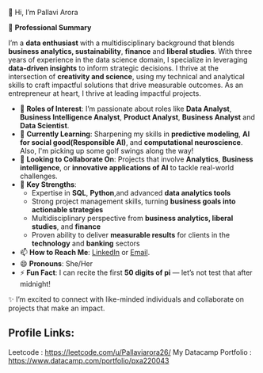 👋 Hi, I’m Pallavi Arora  

🌟 **Professional Summary**

   
I’m a **data enthusiast** with a multidisciplinary background that blends **business analytics, sustainability**, **finance** and **liberal studies**. With three years of experience in the data science domain, I specialize in leveraging **data-driven insights** to inform strategic decisions. 
I thrive at the intersection of **creativity and science**, using my technical and analytical skills to craft impactful solutions that drive measurable outcomes.  As an entrepreneur at heart, I thrive at leading impactful projects. 

- 👀 **Roles of Interest**: I’m passionate about roles like **Data Analyst**, **Business Intelligence Analyst**, **Product Analyst**, **Business Analyst** and **Data Scientist**.  
- 🌱 **Currently Learning**: Sharpening my skills in **predictive modeling**, **AI for social good(Responsible AI)**, and **computational neuroscience**. Also, I'm picking up some golf swings along the way!  
- 💞️ **Looking to Collaborate On**: Projects that involve **Analytics**, **Business intelligence**, or **innovative applications of AI** to tackle real-world challenges.  
- 💪 **Key Strengths**:  
  - Expertise in **SQL**, **Python**,and advanced **data analytics tools**  
  - Strong project management skills, turning **business goals into actionable strategies**  
  - Multidisciplinary perspective from **business analytics, liberal studies**, and **finance**  
  - Proven ability to deliver **measurable results** for clients in the **technology** and **banking** sectors  
- 📫 **How to Reach Me**: [LinkedIn](https://www.linkedin.com/in/arorapallavi26/) or [Email](mailto:pallavi.arora26@outlook.com).  
- 😄 **Pronouns**: She/Her  
- ⚡ **Fun Fact**: I can recite the first **50 digits of pi** — let’s not test that after midnight!  

✨ I’m excited to connect with like-minded individuals and collaborate on projects that make an impact. 


## Profile Links:   

Leetcode : https://leetcode.com/u/Pallaviarora26/
My Datacamp Portfolio : https://www.datacamp.com/portfolio/pxa220043

<!---
ispal26/ispal26 is a ✨ special ✨ repository because its `README.md` (this file) appears on your GitHub profile.
You can click the Preview link to take a look at your changes.
--->

